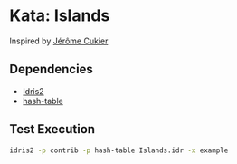 # Kata: Islands

Inspired by
[Jérôme Cukier](https://www.quora.com/What-question-is-likely-to-be-asked-at-technical-interview-for-a-start-up-front-end-position-tc130k-He-noted-it-will-be-a-single-question-for-45-minutes-and-I-can-use-any-language-so-it-must-be-an-algo-Not-sure-how/answer/J%C3%A9r%C3%B4me-Cukier)

## Dependencies

* [Idris2](https://www.idris-lang.org/)
* [hash-table](https://github.com/alrunner4/idris-hashtable)

## Test Execution

```bash
idris2 -p contrib -p hash-table Islands.idr -x example
```
